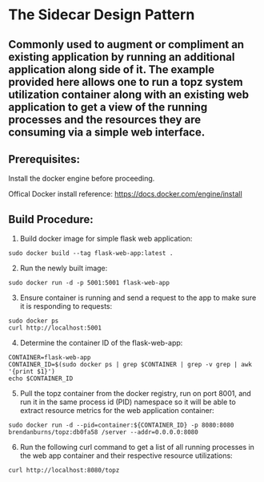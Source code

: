 # The Sidecar Design Pattern 
## Commonly used to augment or compliment an existing application by running an additional application along side of it. The example provided here allows one to run a topz system utilization container along with an existing web application to get a view of the running processes and the resources they are consuming via a simple web interface. 

## Prerequisites:
Install the docker engine before proceeding.

Offical Docker install reference:
https://docs.docker.com/engine/install

## Build Procedure:
1. Build docker image for simple flask web application:
  ```shell 
  sudo docker build --tag flask-web-app:latest .
  ```

2. Run the newly built image:  
  ```shell
  sudo docker run -d -p 5001:5001 flask-web-app
  ```

3. Ensure container is running and send a request to the app to make sure it is responding to requests:  
  ```shell
  sudo docker ps  
  curl http://localhost:5001  
  ```
  
4. Determine the container ID of the flask-web-app:  
  ```shell
  CONTAINER=flask-web-app  
  CONTAINER_ID=$(sudo docker ps | grep $CONTAINER | grep -v grep | awk '{print $1}')  
  echo $CONTAINER_ID   
  ```
  
5. Pull the topz container from the docker registry, run on port 8001, and run it in the same process id (PID) namespace so it will be able to extract resource metrics for the web application container:  
  ```shell
  sudo docker run -d --pid=container:${CONTAINER_ID} -p 8080:8080 brendanburns/topz:db0fa58 /server --addr=0.0.0.0:8080  
  ```
  
6. Run the following curl command to get a list of all running processes in the web app container and their respective resource utilizations:  
  ```shell
  curl http://localhost:8080/topz
  ```

